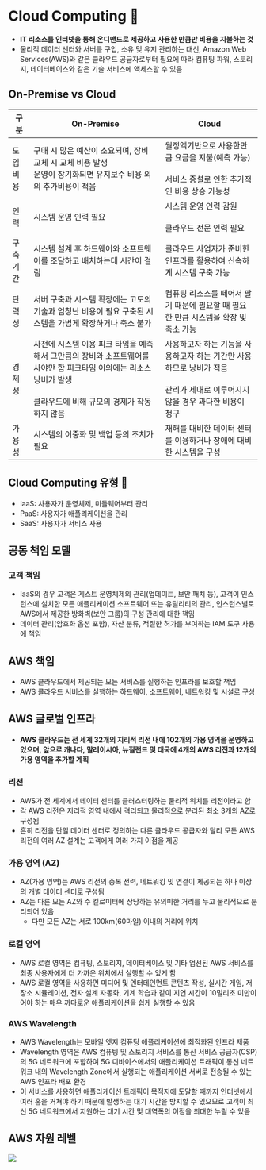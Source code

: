 # Cloud Computing 🌟

- **IT 리소스를 인터넷을 통해 온디맨드로 제공하고 사용한 만큼만 비용을 지불하는 것**
- 물리적 데이터 센터와 서버를 구입, 소유 및 유지 관리하는 대신, Amazon Web Services(AWS)와 같은 클라우드 공급자로부터 필요에 따라 컴퓨팅 파워, 스토리지, 데이터베이스와 같은 기술 서비스에 액세스할 수 있음

## On-Premise vs Cloud

|구분|On-Premise|Cloud|
|---|---|---|
|도입 비용|구매 시 많은 예산이 소요되며, 장비 교체 시 교체 비용 발생<br>운영이 장기화되면 유지보수 비용 외의 추가비용이 적음|월정액기반으로 사용한만큼 요금을 지불(예측 가능)<br><br>서비스 증설로 인한 추가적인 비용 상승 가능성|
|인력|시스템 운영 인력 필요|시스템 운영 인력 감원<br><br>클라우드 전문 인력 필요|
|구축 기간|시스템 설계 후 하드웨어와 소프트웨어를 조달하고 배치하는데 시간이 걸림|클라우드 사업자가 준비한 인프라를 활용하여 신속하게 시스템 구축 가능|
|탄력성|서버 구축과 시스템 확장에는 고도의 기술과 엄청난 비용이 필요 구축된 시스템을 가볍게 확장하거나 축소 불가|컴퓨팅 리소스를 떼어서 팔기 때문에 필요할 때 필요한 만큼 시스템을 확장 및 축소 가능|
|경제성|사전에 시스템 이용 피크 타임을 예측해서 그만큼의 장비와 소프트웨어를 사야만 함 피크타임 이외에는 리소스 낭비가 발생<br><br>클라우드에 비해 규모의 경제가 작동하지 않음|사용하고자 하는 기능을 사용하고자 하는 기간만 사용하므로 낭비가 적음<br><br>관리가 제대로 이루어지지 않을 경우 과다한 비용이 청구|
|가용성|시스템의 이중화 및 백업 등의 조치가 필요|재해를 대비한 데이터 센터를 이용하거나 장애에 대비한 시스템을 구성|

## Cloud Computing 유형 🌟

- IaaS: 사용자가 운영체제, 미들웨어부터 관리
- PaaS: 사용자가 애플리케이션을 관리
- SaaS: 사용자가 서비스 사용

## 공동 책임 모델
### 고객 책임

- IaaS의 경우 고객은 게스트 운영체제의 관리(업데이트, 보안 패치 등), 고객이 인스턴스에 설치한 모든 애플리케이션 소프트웨어 또는 유틸리티의 관리, 인스턴스별로 AWS에서 제공한 방화벽(보안 그룹)의 구성 관리에 대한 책임
- 데이터 관리(암호화 옵션 포함), 자산 분류, 적절한 허가를 부여하는 IAM 도구 사용에 책임

## AWS 책임
- AWS 클라우드에서 제공되는 모든 서비스를 실행하는 인프라를 보호할 책임
- AWS 클라우드 서비스를 실행하는 하드웨어, 소프트웨어, 네트워킹 및 시설로 구성

## AWS 글로벌 인프라

- **AWS 클라우드는 전 세계 32개의 지리적 리전 내에 102개의 가용 영역을 운영하고 있으며, 앞으로 캐나다, 말레이시아, 뉴질랜드 및 태국에 4개의 AWS 리전과 12개의 가용 영역을 추가할 계획**

### 리전

- AWS가 전 세계에서 데이터 센터를 클러스터링하는 물리적 위치를 리전이라고 함
- 각 AWS 리전은 지리적 영역 내에서 격리되고 물리적으로 분리된 최소 3개의 AZ로 구성됨
- 흔히 리전을 단일 데이터 센터로 정의하는 다른 클라우드 공급자와 달리 모든 AWS 리전의 여러 AZ 설계는 고객에게 여러 가지 이점을 제공

### 가용 영역 (AZ)

- AZ(가용 영역)는 AWS 리전의 중복 전력, 네트워킹 및 연결이 제공되는 하나 이상의 개별 데이터 센터로 구성됨
- AZ는 다른 모든 AZ와 수 킬로미터에 상당하는 유의미한 거리를 두고 물리적으로 분리되어 있음
	- 다만 모든 AZ는 서로 100km(60마일) 이내의 거리에 위치

### 로컬 영역

- AWS 로컬 영역은 컴퓨팅, 스토리지, 데이터베이스 및 기타 엄선된 AWS 서비스를 최종 사용자에게 더 가까운 위치에서 실행할 수 있게 함
- AWS 로컬 영역을 사용하면 미디어 및 엔터테인먼트 콘텐츠 작성, 실시간 게임, 저장소 시뮬레이션, 전자 설계 자동화, 기계 학습과 같이 지연 시간이 10밀리초 미만이어야 하는 매우 까다로운 애플리케이션을 쉽게 실행할 수 있음

### AWS Wavelength

- AWS Wavelength는 모바일 엣지 컴퓨팅 애플리케이션에 최적화된 인프라 제품
- Wavelength 영역은 AWS 컴퓨팅 및 스토리지 서비스를 통신 서비스 공급자(CSP)의 5G 네트워크에 포함하여 5G 디바이스에서의 애플리케이션 트래픽이 통신 네트워크 내의 Wavelength Zone에서 실행되는 애플리케이션 서버로 전송될 수 있는 AWS 인프라 배포 환경
- 이 서비스를 사용하면 애플리케이션 트래픽이 목적지에 도달할 때까지 인터넷에서 여러 홉을 거쳐야 하기 때문에 발생하는 대기 시간을 방지할 수 있으므로 고객이 최신 5G 네트워크에서 지원하는 대기 시간 및 대역폭의 이점을 최대한 누릴 수 있음

## AWS 자원 레벨

![](https://i.imgur.com/1q71Un6.png)

